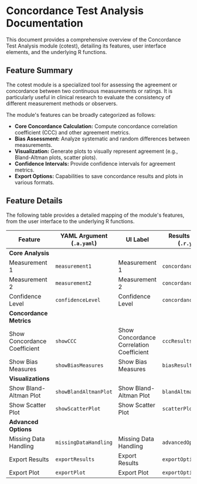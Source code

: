 # Concordance Test Analysis Documentation

This document provides a comprehensive overview of the Concordance Test Analysis module (cotest), detailing its features, user interface elements, and the underlying R functions.

## Feature Summary

The cotest module is a specialized tool for assessing the agreement or concordance between two continuous measurements or ratings. It is particularly useful in clinical research to evaluate the consistency of different measurement methods or observers.

The module's features can be broadly categorized as follows:

*   **Core Concordance Calculation:** Compute concordance correlation coefficient (CCC) and other agreement metrics.
*   **Bias Assessment:** Analyze systematic and random differences between measurements.
*   **Visualization:** Generate plots to visually represent agreement (e.g., Bland-Altman plots, scatter plots).
*   **Confidence Intervals:** Provide confidence intervals for agreement metrics.
*   **Export Options:** Capabilities to save concordance results and plots in various formats.

## Feature Details

The following table provides a detailed mapping of the module's features, from the user interface to the underlying R functions.

| Feature                          | YAML Argument (`.a.yaml`)      | UI Label                               | Results Section (`.r.yaml`)         | R Function (`.b.R`)                  |
| -------------------------------- | ------------------------------ | -------------------------------------- | ----------------------------------- | ------------------------------------ |
| **Core Analysis**                |                                |                                        |                                     |                                      |
| Measurement 1                    | `measurement1`                 | Measurement 1                          | `concordanceOverview`               | `.calculateConcordance`              |
| Measurement 2                    | `measurement2`                 | Measurement 2                          | `concordanceOverview`               | `.calculateConcordance`              |
| Confidence Level                 | `confidenceLevel`              | Confidence Level                       | `concordanceOverview`               | `.calculateConcordance`              |
| **Concordance Metrics**          |                                |                                        |                                     |                                      |
| Show Concordance Coefficient     | `showCCC`                      | Show Concordance Correlation Coefficient | `cccResults`                        | `.calculateCCC`                      |
| Show Bias Measures               | `showBiasMeasures`             | Show Bias Measures                     | `biasResults`                       | `.calculateBias`                     |
| **Visualizations**               |                                |                                        |                                     |                                      |
| Show Bland-Altman Plot           | `showBlandAltmanPlot`          | Show Bland-Altman Plot                 | `blandAltmanPlot`                   | `.plotBlandAltman`                   |
| Show Scatter Plot                | `showScatterPlot`              | Show Scatter Plot                      | `scatterPlot`                       | `.plotScatter`                       |
| **Advanced Options**             |                                |                                        |                                     |                                      |
| Missing Data Handling            | `missingDataHandling`          | Missing Data Handling                  | `advancedOptions`                   | `.handleMissingData`                 |
| Export Results                   | `exportResults`                | Export Results                         | `exportOptions`                     | `.exportConcordanceResults`          |
| Export Plot                      | `exportPlot`                   | Export Plot                            | `exportOptions`                     | `.exportConcordancePlot`             |